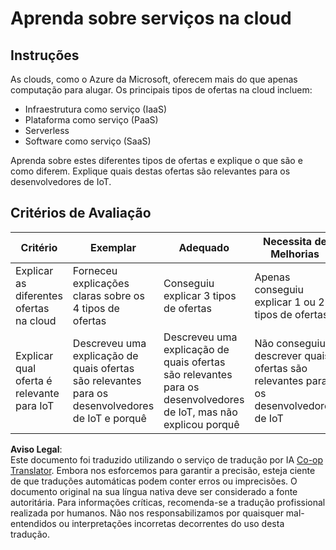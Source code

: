 <!--
CO_OP_TRANSLATOR_METADATA:
{
  "original_hash": "bfd35499bd68d7d740242bfea784bbeb",
  "translation_date": "2025-08-25T21:46:07+00:00",
  "source_file": "2-farm/lessons/4-migrate-your-plant-to-the-cloud/assignment.md",
  "language_code": "pt"
}
-->
# Aprenda sobre serviços na cloud

## Instruções

As clouds, como o Azure da Microsoft, oferecem mais do que apenas computação para alugar. Os principais tipos de ofertas na cloud incluem:

* Infraestrutura como serviço (IaaS)
* Plataforma como serviço (PaaS)
* Serverless
* Software como serviço (SaaS)

Aprenda sobre estes diferentes tipos de ofertas e explique o que são e como diferem. Explique quais destas ofertas são relevantes para os desenvolvedores de IoT.

## Critérios de Avaliação

| Critério | Exemplar | Adequado | Necessita de Melhorias |
| -------- | --------- | -------- | ----------------------- |
| Explicar as diferentes ofertas na cloud | Forneceu explicações claras sobre os 4 tipos de ofertas | Conseguiu explicar 3 tipos de ofertas | Apenas conseguiu explicar 1 ou 2 tipos de ofertas |
| Explicar qual oferta é relevante para IoT | Descreveu uma explicação de quais ofertas são relevantes para os desenvolvedores de IoT e porquê | Descreveu uma explicação de quais ofertas são relevantes para os desenvolvedores de IoT, mas não explicou porquê | Não conseguiu descrever quais ofertas são relevantes para os desenvolvedores de IoT |

**Aviso Legal**:  
Este documento foi traduzido utilizando o serviço de tradução por IA [Co-op Translator](https://github.com/Azure/co-op-translator). Embora nos esforcemos para garantir a precisão, esteja ciente de que traduções automáticas podem conter erros ou imprecisões. O documento original na sua língua nativa deve ser considerado a fonte autoritária. Para informações críticas, recomenda-se a tradução profissional realizada por humanos. Não nos responsabilizamos por quaisquer mal-entendidos ou interpretações incorretas decorrentes do uso desta tradução.